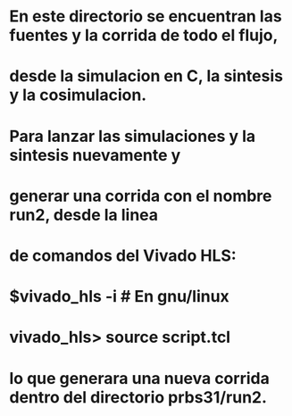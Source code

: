# En este directorio se encuentran las fuentes y la corrida de todo el flujo, 
# desde la simulacion en C, la sintesis y la cosimulacion.
# Para lanzar las simulaciones y la sintesis nuevamente y 
# generar una corrida con el nombre run2, desde la linea 
# de comandos del Vivado HLS:
#
#    $vivado_hls -i  # En gnu/linux
#    vivado_hls> source script.tcl
# 
# lo que generara una nueva corrida dentro del directorio prbs31/run2.
